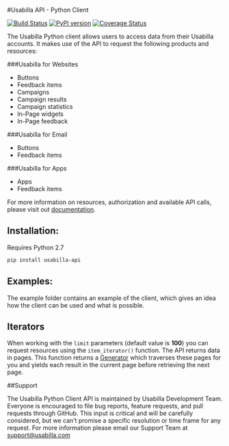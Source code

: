 #Usabilla API - Python Client

[![Build Status](https://travis-ci.org/usabilla/api-python.svg?branch=master)](https://travis-ci.org/usabilla/api-python)
[![PyPI version](https://badge.fury.io/py/usabilla-api.svg)](https://badge.fury.io/py/usabilla-api)
[![Coverage Status](https://coveralls.io/repos/github/usabilla/api-python/badge.svg?branch=master)](https://coveralls.io/github/usabilla/api-python?branch=master)

The Usabilla Python client allows users to access data from their Usabilla accounts.
It makes use of the API to request the following products and resources:

###Usabilla for Websites
- Buttons
- Feedback items
- Campaigns
- Campaign results
- Campaign statistics
- In-Page widgets
- In-Page feedback

###Usabilla for Email
  - Buttons
  - Feedback items

###Usabilla for Apps
  - Apps
  - Feedback items

For more information on resources, authorization and available API calls, please visit out [documentation](https://usabilla.com/api).

## Installation:

Requires Python 2.7

```bash
pip install usabilla-api
```

## Examples:
The example folder contains an  example of the client, which gives an idea how the client can be used and what is possible.


## Iterators

When working with the <code>limit</code> parameters (default value is **100**) you can request resources using the <code>item_iterator()</code> function.
The API returns data in pages. This function returns a [Generator](https://wiki.python.org/moin/Generators) which
traverses these pages for you and yields each result in the current page before retrieving the next page.

##Support

The Usabilla Python Client API is maintained by Usabilla Development Team. Everyone is encouraged to file bug reports, feature requests, and pull requests through GitHub. This input is critical and will be carefully considered, but we can’t promise a specific resolution or time frame for any request. For more information please email our Support Team at support@usabilla.com
